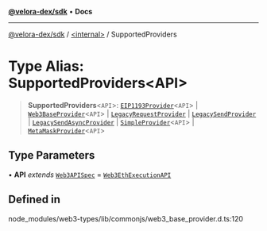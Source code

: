 [**@velora-dex/sdk**](../../README.md) • **Docs**

***

[@velora-dex/sdk](../../globals.md) / [\<internal\>](../README.md) / SupportedProviders

# Type Alias: SupportedProviders\<API\>

> **SupportedProviders**\<`API`\>: [`EIP1193Provider`](../namespaces/Users_andriishymkiv_paraswap_paraswap-sdk_node_modules_web3-types_lib_commonjs_index/interfaces/EIP1193Provider.md)\<`API`\> \| [`Web3BaseProvider`](../classes/Web3BaseProvider.md)\<`API`\> \| [`LegacyRequestProvider`](../namespaces/Users_andriishymkiv_paraswap_paraswap-sdk_node_modules_web3-types_lib_commonjs_index/interfaces/LegacyRequestProvider.md) \| [`LegacySendProvider`](../namespaces/Users_andriishymkiv_paraswap_paraswap-sdk_node_modules_web3-types_lib_commonjs_index/interfaces/LegacySendProvider.md) \| [`LegacySendAsyncProvider`](../namespaces/Users_andriishymkiv_paraswap_paraswap-sdk_node_modules_web3-types_lib_commonjs_index/interfaces/LegacySendAsyncProvider.md) \| [`SimpleProvider`](../namespaces/Users_andriishymkiv_paraswap_paraswap-sdk_node_modules_web3-types_lib_commonjs_index/interfaces/SimpleProvider.md)\<`API`\> \| [`MetaMaskProvider`](../namespaces/Users_andriishymkiv_paraswap_paraswap-sdk_node_modules_web3-types_lib_commonjs_index/interfaces/MetaMaskProvider.md)\<`API`\>

## Type Parameters

• **API** *extends* [`Web3APISpec`](Web3APISpec.md) = [`Web3EthExecutionAPI`](Web3EthExecutionAPI.md)

## Defined in

node\_modules/web3-types/lib/commonjs/web3\_base\_provider.d.ts:120
